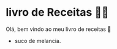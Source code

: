 # livro de Receitas :woman_cook:

Olá, bem vindo ao meu livro de receitas :watermelon:

- suco de melancia.



